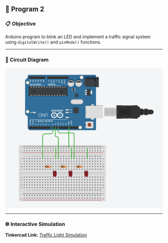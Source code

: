 ## 🚀 Program 2

### 📋 Objective
Arduino program to blink an LED and implement a traffic signal system using `digitalWrite()` and `pinMode()` functions.

---

### 🔧 Circuit Diagram

![Traffic Light Circuit](./Traffic%20Light.png)

---

### 🌐 Interactive Simulation

**Tinkercad Link:** [Traffic Light Simulation](https://www.tinkercad.com/things/eZiWUlEoGof-traffic-light?sharecode=DKyZaq0rKqo9dfptGX5jwHNxEp6OPITUAH3H8CsAM4U)